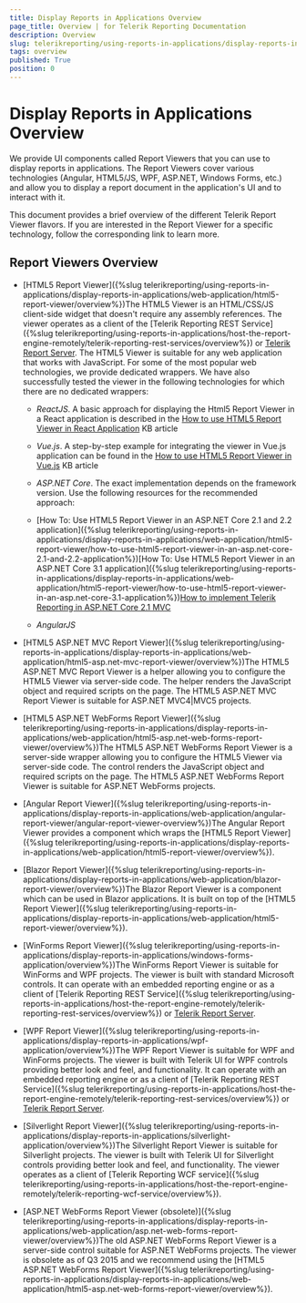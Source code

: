 ```yaml
---
title: Display Reports in Applications Overview
page_title: Overview | for Telerik Reporting Documentation
description: Overview
slug: telerikreporting/using-reports-in-applications/display-reports-in-applications/overview
tags: overview
published: True
position: 0
---
```


# Display Reports in Applications Overview



We provide UI components called Report Viewers that you can use to display reports in applications. The Report Viewers cover various technologies         (Angular, HTML5/JS, WPF, ASP.NET, Windows Forms, etc.) and allow you to display a report document in the application's UI and to interact with it.       

This document provides a brief overview of the different Telerik Report Viewer flavors. If you are interested in the Report Viewer for a specific technology,         follow the corresponding link to learn more.         

## Report Viewers Overview

* [HTML5 Report Viewer]({%slug telerikreporting/using-reports-in-applications/display-reports-in-applications/web-application/html5-report-viewer/overview%})The HTML5 Viewer is an HTML/CSS/JS client-side widget that doesn't require any assembly references.               The viewer operates as a client of the               [Telerik Reporting REST Service]({%slug telerikreporting/using-reports-in-applications/host-the-report-engine-remotely/telerik-reporting-rest-services/overview%}) or [Telerik Report Server](https://www.telerik.com/report-server).             The HTML5 Viewer is suitable for any web application that works with JavaScript. For some of the most popular               web technologies, we provide dedicated wrappers. We have also successfully tested the viewer in               the following technologies for which there are no dedicated wrappers:             

   + *ReactJS*. A basic approach for displaying the Html5 Report Viewer in a React                    application is described in the                   [How to use HTML5 Report Viewer in React Application](https://docs.telerik.com/reporting/knowledge-base/how-to-use-html5-viewer-in-react-js)                   KB article                 

   + *Vue.js*. A step-by-step example for integrating the viewer in Vue.js application                    can be found in the                     [How to use HTML5 Report Viewer in Vue.js](https://docs.telerik.com/reporting/knowledge-base/how-to-use-html5-viewer-in-vue-js)                   KB article                 

   + *ASP.NET Core*. The exact implementation depends on the framework version.                    Use the following resources for the recommended approach:                 

   + [How To: Use HTML5 Report Viewer in an ASP.NET Core 2.1 and 2.2 application]({%slug telerikreporting/using-reports-in-applications/display-reports-in-applications/web-application/html5-report-viewer/how-to-use-html5-report-viewer-in-an-asp.net-core-2.1-and-2.2-application%})[How To: Use HTML5 Report Viewer in an ASP.NET Core 3.1 application]({%slug telerikreporting/using-reports-in-applications/display-reports-in-applications/web-application/html5-report-viewer/how-to-use-html5-report-viewer-in-an-asp.net-core-3.1-application%})[How to implement Telerik Reporting in ASP.NET Core 2.1 MVC](https://docs.telerik.com/reporting/knowledge-base/how-to-implement-telerik-reporting-in-asp-net-core-mvc)

   + *AngularJS*

* [HTML5 ASP.NET MVC Report Viewer]({%slug telerikreporting/using-reports-in-applications/display-reports-in-applications/web-application/html5-asp.net-mvc-report-viewer/overview%})The HTML5 ASP.NET MVC Report Viewer is a helper allowing you to configure the HTML5 Viewer via server-side code.               The helper renders the JavaScript object and required scripts on the page. The HTML5 ASP.NET MVC Report Viewer is suitable for ASP.NET MVC4|MVC5 projects.             

* [HTML5 ASP.NET WebForms Report Viewer]({%slug telerikreporting/using-reports-in-applications/display-reports-in-applications/web-application/html5-asp.net-web-forms-report-viewer/overview%})The HTML5 ASP.NET WebForms Report Viewer is a server-side wrapper allowing you to configure the HTML5 Viewer via server-side code.               The control renders the JavaScript object and required scripts on the page.               The HTML5 ASP.NET WebForms Report Viewer is suitable for ASP.NET WebForms projects.             

* [Angular Report Viewer]({%slug telerikreporting/using-reports-in-applications/display-reports-in-applications/web-application/angular-report-viewer/angular-report-viewer-overview%})The Angular Report Viewer provides a component which wraps the               [HTML5 Report Viewer]({%slug telerikreporting/using-reports-in-applications/display-reports-in-applications/web-application/html5-report-viewer/overview%}).             

* [Blazor Report Viewer]({%slug telerikreporting/using-reports-in-applications/display-reports-in-applications/web-application/blazor-report-viewer/overview%})The Blazor Report Viewer is a component which can be used in Blazor applications. It is built on top of the               [HTML5 Report Viewer]({%slug telerikreporting/using-reports-in-applications/display-reports-in-applications/web-application/html5-report-viewer/overview%}).             

* [WinForms Report Viewer]({%slug telerikreporting/using-reports-in-applications/display-reports-in-applications/windows-forms-application/overview%})The WinForms Report Viewer is suitable for WinForms and WPF projects. The viewer is built with standard Microsoft controls.               It can operate with an embedded reporting engine or as a client of               [Telerik Reporting REST Service]({%slug telerikreporting/using-reports-in-applications/host-the-report-engine-remotely/telerik-reporting-rest-services/overview%}) or [Telerik Report Server](http://www.telerik.com/report-server).             

* [WPF Report Viewer]({%slug telerikreporting/using-reports-in-applications/display-reports-in-applications/wpf-application/overview%})The WPF Report Viewer is suitable for WPF and WinForms projects. The viewer is built with Telerik UI for WPF controls providing better               look and feel, and functionality. It can operate with an embedded reporting engine or as a client of               [Telerik Reporting REST Service]({%slug telerikreporting/using-reports-in-applications/host-the-report-engine-remotely/telerik-reporting-rest-services/overview%}) or [Telerik Report Server](http://www.telerik.com/report-server).             

* [Silverlight Report Viewer]({%slug telerikreporting/using-reports-in-applications/display-reports-in-applications/silverlight-application/overview%})The Silverlight Report Viewer is suitable for Silverlight projects. The viewer is built with Telerik UI for Silverlight controls providing               better look and feel, and functionality. The viewer operates as a client of               [Telerik Reporting WCF service]({%slug telerikreporting/using-reports-in-applications/host-the-report-engine-remotely/telerik-reporting-wcf-service/overview%}).             

* [ASP.NET WebForms Report Viewer (obsolete)]({%slug telerikreporting/using-reports-in-applications/display-reports-in-applications/web-application/asp.net-web-forms-report-viewer/overview%})The old ASP.NET WebForms Report Viewer is a server-side control suitable for ASP.NET WebForms projects.               The viewer is obsolete as of Q3 2015 and we recommend using the               [HTML5 ASP.NET WebForms Report Viewer]({%slug telerikreporting/using-reports-in-applications/display-reports-in-applications/web-application/html5-asp.net-web-forms-report-viewer/overview%}).             
